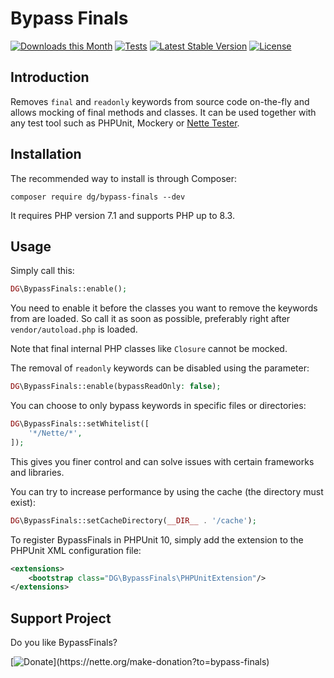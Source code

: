 Bypass Finals
=============

[![Downloads this Month](https://img.shields.io/packagist/dm/dg/bypass-finals.svg)](https://packagist.org/packages/dg/bypass-finals)
[![Tests](https://github.com/dg/bypass-finals/workflows/Tests/badge.svg?branch=master)](https://github.com/dg/bypass-finals/actions)
[![Latest Stable Version](https://poser.pugx.org/dg/bypass-finals/v/stable)](https://github.com/dg/bypass-finals/releases)
[![License](https://img.shields.io/badge/license-New%20BSD-blue.svg)](https://github.com/dg/bypass-finals/blob/master/license.md)


Introduction
------------

Removes `final` and `readonly` keywords from source code on-the-fly and allows mocking of final methods and classes.
It can be used together with any test tool such as PHPUnit, Mockery or [Nette Tester](https://tester.nette.org).


Installation
------------

The recommended way to install is through Composer:

```
composer require dg/bypass-finals --dev
```

It requires PHP version 7.1 and supports PHP up to 8.3.


Usage
-----

Simply call this:

```php
DG\BypassFinals::enable();
```

You need to enable it before the classes you want to remove the keywords from are loaded. So call it as soon as possible,
preferably right after `vendor/autoload.php` is loaded.

Note that final internal PHP classes like `Closure` cannot be mocked.

The removal of `readonly` keywords can be disabled using the parameter:

```php
DG\BypassFinals::enable(bypassReadOnly: false);
```

You can choose to only bypass keywords in specific files or directories:

```php
DG\BypassFinals::setWhitelist([
    '*/Nette/*',
]);
```

This gives you finer control and can solve issues with certain frameworks and libraries.

You can try to increase performance by using the cache (the directory must exist):

```php
DG\BypassFinals::setCacheDirectory(__DIR__ . '/cache');
```

To register BypassFinals in PHPUnit 10, simply add the extension to the PHPUnit XML configuration file:

```xml
<extensions>
	<bootstrap class="DG\BypassFinals\PHPUnitExtension"/>
</extensions>
```

Support Project
---------------

Do you like BypassFinals?

[![Donate](https://files.nette.org/icons/donation-1.svg?)](https://nette.org/make-donation?to=bypass-finals)
